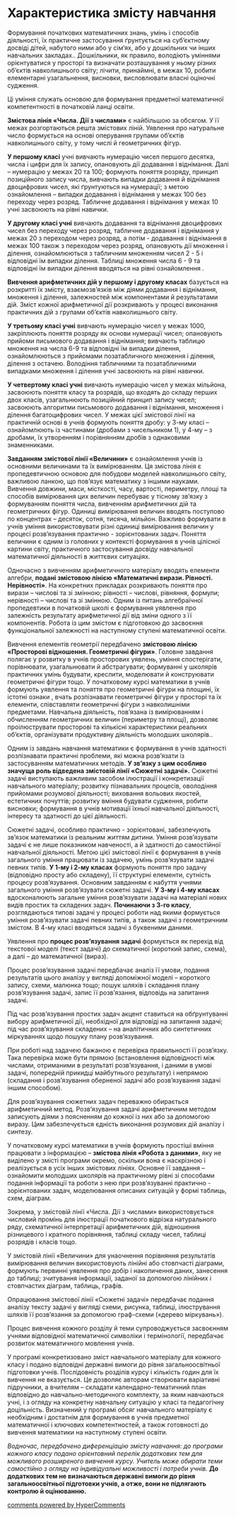 <div id="hypercomments_widget" class="js-hypercomments-widget invisible"></div>

Характеристика змісту навчання
=============================================

Формування початкових математичних знань, умінь  і способів діяльності, їх практичне застосування ґрунтується на суб’єктному досвіді  дітей, набутого ними  або у сім’ях, або у дошкільних чи інших  навчальних закладах.. Дошкільники, як правило,   володіють уміннями орієнтуватися у просторі та визначати розташування  у ньому різних об’єктів навколишнього світу; лічити, принаймні, в межах 10,   робити елементарні узагальнення, висновки, висловлювати власні оціночні судження. 

Ці уміння служать основою для формування предметної математичної компетентності в початковій ланці освіти. 

**Змістова лінія «Числа. Дії з числами»** є найбільшою за обсягом. У її   межах  розгортаються решта змістових ліній. Уявлення про натуральне число формується на основі оперування групами об’єктів навколишнього світу,  у тому числі й геометричних фігур. 

**У першому класі** учні вивчають нумерацію чисел першого десятка, числа і цифри для їх запису, опановують дії додавання і віднімання. Далі – нумерацію у межах 20 та 100; формують поняття розряду, принцип позиційного запису числа, вивчають випадки додавання й віднімання двоцифрових чисел, які ґрунтуються на нумерації; з метою ознайомлення – випадки додавання і віднімання у межах 100 без переходу через розряд. Табличне додавання і віднімання у межах 10 учні засвоюють на рівні навички. 

**У другому класі учні** вивчають додавання та віднімання двоцифрових чисел без переходу через розряд,  табличне додавання і віднімання у межах 20 з переходом через розряд, а потім  - додавання і віднімання в межах 100 також з переходом через розряд, опановують дії множення і ділення, ознайомлюються з табличним множенням  чисел 2 - 5 і відповідні їм випадки ділення. Таблиці множення  числа 6 - 9 та відповідні їм випадки ділення вводяться на рівні ознайомлення . 

**Вивчення арифметичних дій у першому і другому класах** базується на розкритті їх змісту, взаємозв’язків між діями додавання і віднімання, множення і ділення, залежностей між компонентами й результатами дій. Зміст кожної арифметичної дії розкривають у процесі виконання практичних дій з групами об’єктів навколишнього  світу. 

**У третьому класі учні** вивчають нумерацію чисел у межах 1000, закріплюють поняття розряду як основи нумерації чисел; опановують прийоми письмового додавання і віднімання; вивчають таблицю множення на числа 6-9 та відповідні їм випадки ділення, ознайомлюються з прийомами позатабличного множення і ділення, ділення з остачею. Володіння табличними та позатабличними випадками множення і ділення учні засвоюють на рівні навички. 

**У четвертому класі учні** вивчають нумерацію чисел у межах мільйона, засвоюють поняття класу та розрядів, що входять до складу перших двох класів, узагальнюють позиційний принцип запису чисел; засвоюють алгоритми письмового додавання і віднімання, множення і ділення багатоцифрових чисел. У межах цієї змістової лінії на практичній основі в учнів формують поняття дробу: у 3-му класі – ознайомлюють із частинами (дробами з чисельником 1), у 4-му – з дробами, їх утворенням і порівнянням дробів з однаковими знаменниками. 

**Завданням змістової лінії «Величини»** є ознайомлення учнів із основними величинами та їх вимірюванням. Ця змістова лінія є пропедевтичною основою для побудови моделей навколишнього світу, важливою ланкою, що пов’язує математику з іншими науками. Вивчення довжини, маси, місткості, часу, вартості, периметру, площі та способів вимірювання цих величин перебуває у тісному зв’язку з формуванням поняття числа, вивченням арифметичних дій та геометричних фігур. Одиниці вимірювання величин вводять поступово по концентрах – десяток, сотня, тисяча, мільйон. Важливо формувати в учнів уміння використовувати різні одиниці вимірювання величин у процесі розв’язування практично - зорієнтованих задач. Поняття величини є одним із головних у контексті формування в учнів цілісної картини світу, практичного застосування досвіду навчальної математичної діяльності в життєвих ситуаціях. 

Одночасно з вивченням арифметичного матеріалу вводять елементи алгебри, **подані змістовою лінією «Математичні вирази. Рівності. Нерівності»**. На конкретних прикладах розкривають поняття про вирази – числові та зі змінною; рівності – числові, рівняння, формули; нерівності – числові та зі змінною. Одним із питань алгебраїчної пропедевтики в початковій школі є формування уявлення про залежність результату арифметичної дії від зміни одного з її компонентів. Робота із цим змістом є підготовкою до засвоєння функціональної залежності на наступному ступені математичної освіти. 

Вивчення елементів геометрії передбачено **змістовою лінією «Просторові відношення. Геометричні фігури»**. Головне завдання полягає у розвитку в учнів просторових уявлень, уміння спостерігати, порівнювати, узагальнювати й абстрагувати; формуванні у школярів практичних умінь будувати, креслити, моделювати й конструювати геометричні фігури тощо. У початковому курсі математики в учнів формують уявлення та поняття про геометричні фігури на площині, їх істотні ознаки , вчать розпізнавати геометричні фігури у просторі та їх елементи, співставляти геометричні фігури з навколишніми предметами. Навчальна діяльність, пов’язана із вимірюванням і обчисленням геометричних величин (периметру та площі), дозволяє проілюструвати просторові та кількісні характеристики реальних об’єктів, організувати продуктивну діяльність молодших школярів.. 

Одним із завдань навчання математики є формування в учнів здатності розпізнавати практичні проблеми, які можна розв’язати із застосуванням математичних методів. **У зв’язку з цим особливо значуща роль відведена змістовій лінії «Сюжетні задачі».** Сюжетні задачі виступають важливим засобом ілюстрації і конкретизації навчального матеріалу; розвитку пізнавальних процесів, оволодіння прийомами розумової діяльності; виховання вольових якостей, естетичних почуттів; розвитку вміння будувати судження, робити висновки; формування в учнів мотивації їхньої навчальної діяльності, інтересу та здатності до цієї діяльності. 

Сюжетні задачі, особливо практично - зорієнтовані, забезпечують зв’язок математики із реальним життям дитини.  Уміння розв’язувати задачі є не лише показником навченості, а й здатності до самостійної навчальної діяльності. Метою цієї змістової лінії є формування в учнів загального уміння працювати із задачею, умінь розв’язувати задачі певних типів. **У 1-му і 2-му класах** формують поняття про задачу (відповідно просту або складену), її структурні елементи, сутність процесу розв’язування. Основним завданням є набуття учнями загального уміння розв’язувати сюжетні задачі. **У 3-му і 4-му класах** вдосконалюють загальне уміння розв’язувати задачі на матеріалі нових видів простих та складених задач. **Починаючи з 3-го класу**, розглядаються типові задачі у процесі роботи над якими формується уміння розв’язувати задачі певних типів, а також задачі з геометричним змістом. В 4-му класі вводяться задачі з буквеними даними.

Уявлення про **процес розв’язування задачі** формується як перехід від текстової моделі (текст задачі) до схематичної (короткий запис, схема), а далі – до математичної (вираз). 

Процес розв’язування задачі передбачає аналіз її умови, подання результатів цього аналізу у вигляді допоміжної моделі – короткого запису, схеми, малюнка тощо; пошук шляхів і складання плану розв’язування задачі, запис її розв’язання, відповідь на запитання задачі. 

Під час розв’язування простих задач акцент ставиться на обґрунтуванні вибору арифметичної дії, необхідної для відповіді на запитання задачі; під час розв’язування складених – на аналітичних або синтетичних міркуваннях щодо пошуку плану розв’язування. 

При роботі над задачею бажаною є перевірка правильності її розв’язку. Така перевірка може бути прямою (встановлення відповідності між числами, отриманими в результаті розв’язування, і даними в умові задачі, попередній прикидці майбутнього результату) і непрямою (складання і розв’язування оберненої задачі або розв’язування задачі іншим способом). 

Для розв’язування сюжетних задач переважно обирається арифметичний метод. Розв’язування задачі арифметичним методом записують діями з поясненням до кожної із них або за допомогою виразу. Цим забезпечується єдність виконання розумових дій аналізу і синтезу. 

У початковому курсі математики в учнів формують простіші вміння працювати з інформацією – **змістова лінія «Робота з даними»**, яку не виділено у змісті програми окремо, оскільки вона є наскрізною і реалізується в усіх інших змістових лініях. Основне її завдання – ознайомити молодших школярів на практичному рівні зі способами подання інформації та роботи з нею при розв’язуванні практично - зорієнтованих задач, моделювання описаних ситуацій у формі таблиць, схем, діаграм. 

Зокрема, у змістовій лінії «Числа. Дії з числами» використовується числовий промінь для ілюстрації початкового відрізка натурального ряду, схематичної інтерпретації арифметичних дій, відношення різницевого і кратного порівняння, таблиці складу чисел, таблиці розрядів і класів тощо. 

У змістовій лінії «Величини» для унаочнення порівняння результатів вимірювання величин використовують лінійні або стовпчасті діаграми, формують первинні уявлення про добір і накопичення даних, занесення до таблиці; зчитування інформації, заданої за допомогою лінійних і стовпчастих діаграм, таблиць, графів. 

Опрацювання змістової лінії «Сюжетні задачі» передбачає подання аналізу тексту задачі у вигляді схеми, рисунка, таблиці, ілюстрування шляхів її розв’язання за допомогою граф-схеми («дерево міркувань»). 

Процес вивчення кожного розділу й теми супроводжується засвоєнням учнями відповідної математичної символіки і термінології, передбачає розвиток математичного мовлення учнів. 

У програмі конкретизовано зміст навчального матеріалу для кожного класу і подано відповідні державні вимоги до рівня загальноосвітньої підготовки учнів. Послідовність розділів курсу і кількість годин для їх вивчення не вказується. Це дозволяє авторам створювати варіативні підручники, а вчителям – складати календарно-тематичний план відповідно до навчально-методичного комплекту, за яким навчаються учні, і з огляду на конкретну навчальну ситуацію у класі та педагогічну доцільність. Визначений у програмі обсяг навчального матеріалу є необхідним і достатнім для формування в учнів предметної математичної і ключових компетентностей, а також готовності до вивчення математики на наступному ступені освіти. 

*Водночас, передбачено диференціацію змісту навчання: до програми кожного класу подано орієнтовний перелік додаткових тем для можливого розширеного вивчення курсу. Учитель може обирати теми самостійно з огляду на індивідуальні можливості і потреби учнів.* **До додаткових тем не визначаються державні вимоги до рівня загальноосвітньої підготовки учнів, а отже, вони не підлягають контролю й оцінюванню.**


<div class="js-hypercomments-container">
    <a href="http://hypercomments.com" class="hc-link" title="comments widget">comments powered by HyperComments</a>
</div>